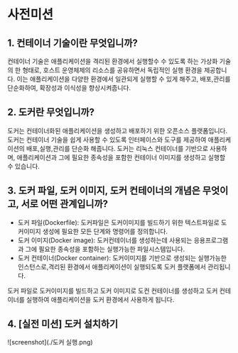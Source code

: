 # 사전미션

## 1. 컨테이너 기술이란 무엇입니까?
컨테이너 기술은 애플리케이션을 격리된 환경에서 실행할수 수 있도록 하는 가상화 기술의 한 형태로,
호스트 운영체제의 리소스를 공유하면서 독립적인 실행 환경을 제공합니다.
이는 애플리케이션을 다양한 환경에서 일관되게 실행할 수 있게 해주고, 배포,관리를 단순화하여, 확장성과 이식성을 향상시켜줍니다.
## 2. 도커란 무엇입니까?
도커는 컨테이너화된 애플리케이션을 생성하고 배포하기 위한 오픈소스 플랫폼입니다.
도커는 컨테이너 기술을 쉽게 사용할 수 있도록 인터페이스와 도구를 제공하여 애플리케이션의 배포,실행,관리를 단순화 해줍니다.
도커는 리눅스 컨테이너를 기반으로 사용하며, 애플리케이션과 그에 필요한 종속성을 포함한 컨테이너 이미지를 생성하고 실행할 수 있습니다.

## 3. 도커 파일, 도커 이미지, 도커 컨테이너의 개념은 무엇이고, 서로 어떤 관계입니까?
* 도커 파일(Dockerfile): 도커파일은 도커이미지를 빌드하기 위한 텍스트파일로 도커이미지 생성에 필요한 모든 단계와 명령어를 정의합니다.
* 도커 이미지(Docker image): 도커컨테이너를 생성하는데 사용되는 응용프로그램과 그에 필요한 종속성을 포함하는 실행가능한 파일시스템입니다.
* 도커 컨테이너(Docker container): 도커이미지를 기반으로 생성되는 실행가능한 인스턴스로,격리된 환경에서 애플리케이션이 실행되도록 도커 플랫폼에서 관리됩니다.

도커 파일로 도커이미지를 빌드하고
도커 이미지로 도컨 컨테이너를 생성하고
도커 컨테이너를 실행하여 애플리케이션을 
도커 환경에서 사용하게 됩니다.

## 4. [실전 미션] 도커 설치하기
![screenshot](./도커 실행.png)
